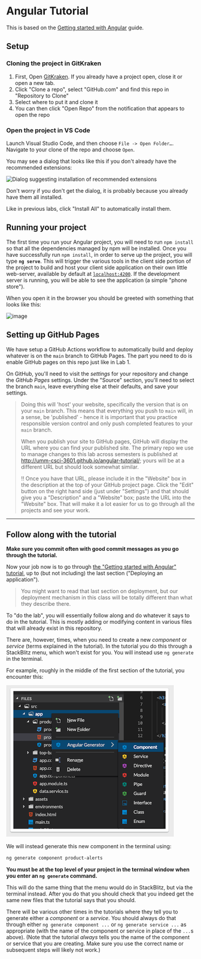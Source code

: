 # Angular Tutorial

This is based on the [Getting started with Angular](https://angular.io/start) guide. 
## Setup

### Cloning the project in GitKraken

1. First, Open [GitKraken](https://www.gitkraken.com/git-client). If you already have a project open, close it or open a new tab.
2. Click "Clone a repo", select "GitHub.com" and find this repo in "Repository to Clone"
3. Select where to put it and clone it
4. You can then click "Open Repo" from the notification that appears to open the repo

### Open the project in VS Code

Launch Visual Studio Code, and then choose `File -> Open Folder…`. Navigate to your clone
of the repo and choose `Open`.

You may see a dialog that looks like this if you don't already have the recommended extensions:

![Dialog suggesting installation of recommended extensions](https://user-images.githubusercontent.com/1300395/72710961-bf767500-3b2d-11ea-8ea4-fbbd39c78da5.png)

Don't worry if you don't get the dialog, it is probably because you already have them all installed.

Like in previous labs, click "Install All" to automatically install them.

## Running your project

The first time you run your Angular project, you will need to run `npm install` so that all the dependencies managed by npm will be installed. Once you have successfully run `npm install`, in order to serve up the project, you will type 
**`ng serve`**. This will trigger the various tools in the
client side portion of the project to build and host your client side
application on their own little web-server, available by default at [`localhost:4200`](http://localhost:4200/). If the development server is running, you will be able to see the application (a simple "phone store").

When you open it in the browser you should be greeted with something that looks like this:

![image](https://user-images.githubusercontent.com/1300395/105233127-07f4b400-5b2f-11eb-9c6f-3f51594f684e.png)

## Setting up GitHub Pages

We have setup a GitHub Actions workflow to automatically build and deploy whatever is on the `main` branch to GitHub Pages. The part you need to do is enable GitHub pages on this repo just like in Lab 1.

On GitHub, you'll need to visit the *settings* for your repository and change
the *GitHub Pages* settings. Under the "Source" section, you'll need to select
the branch `main`, leave everything else at their defaults, and save your settings.

> Doing this will 'host' your website, specifically the version that is on
> your `main` branch. This means that everything you push to `main`
> will, in a sense, be 'published' - hence it is important that you practice
> responsible version control and only push completed features to your `main`
> branch.
>
> When you publish your site to GitHub pages, GitHub will display the URL
> where you can find your published site. The primary repo we use to manage
> changes to this lab across semesters is published
> at <http://umm-csci-3601.github.io/angular-tutorial/>;
> yours will be at a different URL but should look somewhat similar.
>
> :bangbang: Once you have that URL, please include it in the "Website" box in the
> description at the top of your GitHub project page. Click the "Edit" button on the
> right hand side (just under "Settings") and that should give you a "Description" and
> a "Website" box; paste the URL into the "Website" box. That will make it a lot easier
> for us to go through all the projects and see your work.

---

## Follow along with the tutorial

**Make sure you commit often with good commit messages as you go
through the tutorial.**

Now your job now is to go through [the "Getting started with Angular" tutorial](https://angular.io/start), up to (but not including) the last section ("Deploying an application").

> You might want to read that last section on deployment, but our
> deployment mechanism in this class will be totally different than
> what they describe there.

To "do the lab", you will essentially follow along and do whatever it
says to do in the tutorial. This is mostly adding or modifying content
in various files that will already exist in this repository.

There are, however, times, when you need to create a new _component_ or
_service_ (terms explained in the tutorial). In the tutorial you do this
through a StackBlitz menu, which won't exist for you. You will instead
use `ng generate` in the terminal.

For example, roughly in the middle of the first section of the tutorial,
you encounter this:

![StackBlitz generate component menu](images/StackBlitz_component_menu.png)

We will instead generate this new component in the terminal using:

```bash
ng generate component product-alerts
```

**You must be at the top level of your project in the terminal window
when you enter an `ng generate` command.**

This will do the same thing that the menu would do in StackBlitz, but
via the terminal instead. After you do that you should check that you
indeed get the same new files that the tutorial says that you should.

There will be various other times in the tutorials where they tell you
to generate either a _component_ or a _service_. You should always do
that through either `ng generate component ...` or
`ng generate service ...` as appropriate (with the name of the component
or service in place of the `...`s above). (Note that the tutorial
_always_ tells you the name of the component or service that you are
creating. Make sure you use the correct name or subsequent steps will
likely not work.)

